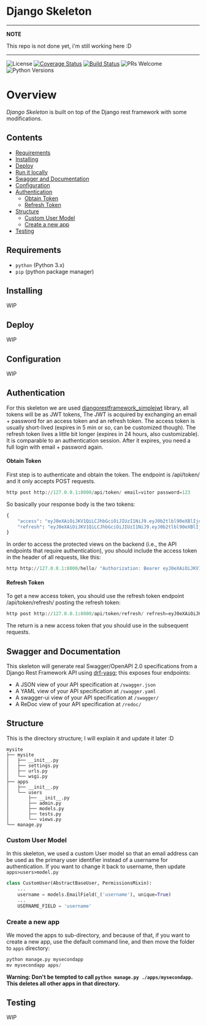 # Django Skeleton

---
**NOTE**

This repo is not done yet, i'm still working here :D

---

![License](https://img.shields.io/badge/license-MIT-green.svg)
[![Coverage Status](https://coveralls.io/repos/github/alhazmy13/django-skeleton/badge.svg?branch=master)](https://coveralls.io/github/alhazmy13/django-skeleton?branch=master)
[![Build Status](https://travis-ci.com/alhazmy13/django-skeleton.svg?branch=master)](https://travis-ci.com/alhazmy13/django-skeleton)
![PRs Welcome](https://img.shields.io/badge/PRs-welcome-brightgreen.svg?longCache=true)
![Python Versions](https://img.shields.io/badge/python-3.5%20%7C%203.6%20%7C%203.7%20%7C%203.8-blue.svg)


# Overview

*Django Skeleton* is built on top of the Django rest framework with some modifications.

## Contents

* [Requirements](#requirements)
* [Installing](#installing)
* [Deploy](#deploy-to-aws)
* [Run it locally](#run-it-locally)
* [Swagger and Documentation](#swagger-and-documentation)
* [Configuration](#configuration)
* [Authentication ](#authentication)
    + [Obtain Token](#obtain-token)
    + [Refresh Token](#refresh-token)
* [Structure](#structure)
  + [Custom User Model](#custom-user-model)
  + [Create a new app](#create-a-new-app)
* [Testing](#testing)


## Requirements

* `python` (Python 3.x)
* `pip` (python package manager)

## Installing
WIP

## Deploy

WIP

## Configuration
WIP

## Authentication 
For this skeleton we are used [djangorestframework_simplejwt](https://github.com/SimpleJWT/django-rest-framework-simplejwt) library, all tokens will be as JWT tokens, The JWT is acquired by exchanging an email + password for an access token and an refresh token.
The access token is usually short-lived (expires in 5 min or so, can be customized though).
The refresh token lives a little bit longer (expires in 24 hours, also customizable). It is comparable to an authentication session. After it expires, you need a full login with email + password again.


#### Obtain Token

First step is to authenticate and obtain the token. The endpoint is /api/token/ and it only accepts POST requests.

```python 
http post http://127.0.0.1:8000/api/token/ email=vitor password=123
```
So basically your response body is the two tokens:
```python
{
    "access": "eyJ0eXAiOiJKV1QiLCJhbGciOiJIUzI1NiJ9.eyJ0b2tlbl90eXBlIjoiYWNjZXNzIiwiZXhwIjoxNTQ1MjI0MjU5LCJqdGkiOiIyYmQ1NjI3MmIzYjI0YjNmOGI1MjJlNThjMzdjMTdlMSIsInVzZXJfaWQiOjF9.D92tTuVi_YcNkJtiLGHtcn6tBcxLCBxz9FKD3qzhUg8",
    "refresh": "eyJ0eXAiOiJKV1QiLCJhbGciOiJIUzI1NiJ9.eyJ0b2tlbl90eXBlIjoicmVmcmVzaCIsImV4cCI6MTU0NTMxMDM1OSwianRpIjoiMjk2ZDc1ZDA3Nzc2NDE0ZjkxYjhiOTY4MzI4NGRmOTUiLCJ1c2VyX2lkIjoxfQ.rA-mnGRg71NEW_ga0sJoaMODS5ABjE5HnxJDb0F8xAo"
}
```
In order to access the protected views on the backend (i.e., the API endpoints that require authentication), you should include the access token in the header of all requests, like this:

```python
http http://127.0.0.1:8000/hello/ "Authorization: Bearer eyJ0eXAiOiJKV1QiLCJhbGciOiJIUzI1NiJ9.eyJ0b2tlbl90eXBlIjoiYWNjZXNzIiwiZXhwIjoxNTQ1MjI0MjAwLCJqdGkiOiJlMGQxZDY2MjE5ODc0ZTY3OWY0NjM0ZWU2NTQ2YTIwMCIsInVzZXJfaWQiOjF9.9eHat3CvRQYnb5EdcgYFzUyMobXzxlAVh_IAgqyvzCE"
```

#### Refresh Token
To get a new access token, you should use the refresh token endpoint /api/token/refresh/ posting the refresh token:

```python
http post http://127.0.0.1:8000/api/token/refresh/ refresh=eyJ0eXAiOiJKV1QiLCJhbGciOiJIUzI1NiJ9.eyJ0b2tlbl90eXBlIjoicmVmcmVzaCIsImV4cCI6MTU0NTMwODIyMiwianRpIjoiNzAyOGFlNjc0ZTdjNDZlMDlmMzUwYjg3MjU1NGUxODQiLCJ1c2VyX2lkIjoxfQ.Md8AO3dDrQBvWYWeZsd_A1J39z6b6HEwWIUZ7ilOiPE
```

The return is a new access token that you should use in the subsequent requests.

## Swagger and Documentation
This skeleton will generate real Swagger/OpenAPI 2.0 specifications from a Django Rest Framework API using [drf-yasg](https://github.com/axnsan12/drf-yasg); this exposes four endpoints:

* A JSON view of your API specification at `/swagger.json`
* A YAML view of your API specification at `/swagger.yaml`
* A swagger-ui view of your API specification at `/swagger/`
* A ReDoc view of your API specification at `/redoc/`

## Structure

This is the directory structure; I will explain it and update it later :D

```
mysite
├── mysite
│   ├── __init__.py
│   ├── settings.py
│   ├── urls.py
│   └── wsgi.py
├── apps
│   ├── __init__.py
│   └── users
│       ├── __init__.py
│       ├── admin.py
│       ├── models.py
│       ├── tests.py
│       └── views.py
└── manage.py
```

### Custom User Model 
In this skeleton, we used a custom User model so that an email address can be used as the primary user identifier instead of a username for authentication. If you want to change it back to username, then update `apps>users>model.py`

```python
class CustomUser(AbstractBaseUser, PermissionsMixin):
    ...
    username = models.EmailField(_('username'), unique=True)
    ...
    USERNAME_FIELD = 'username'
```


### Create a new app
We moved the apps to sub-directory, and because of that, if you want to create a new app, use the default command line, and then move the folder to `apps` directory:
```python
python manage.py mysecondapp
mv mysecondapp apps/
```

**Warning: Don't be tempted to call `python manage.py ./apps/mysecondapp`. This deletes all other apps in that directory.**

## Testing
WIP